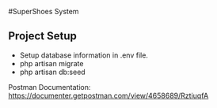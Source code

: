 #SuperShoes System

## Project Setup

- Setup database information in .env file.
- php artisan migrate
- php artisan db:seed

Postman Documentation: https://documenter.getpostman.com/view/4658689/RztiuqfA
